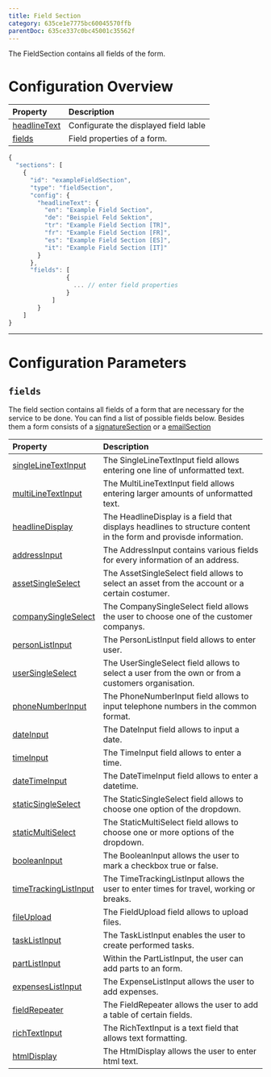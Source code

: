 ```yaml
---
title: Field Section
category: 635ce1e7775bc60045570ffb
parentDoc: 635ce337c0bc45001c35562f
---
```


The FieldSection contains all fields of the form.

# Configuration Overview

| Property                                                                     | Description                      |
| :--------------------------------------------------------------------------- | :--------------------------------|
| [headlineText](./24-general-properties/#mulitlanguagetext)                   | Configurate the displayed field lable |
| [fields](#fields)                                                            | Field properties of a form. |


```typescript
{
  "sections": [
    {
      "id": "exampleFieldSection",
      "type": "fieldSection",
      "config": {
        "headlineText": {
          "en": "Example Field Section",
          "de": "Beispiel Feld Sektion",
          "tr": "Example Field Section [TR]",
          "fr": "Example Field Section [FR]",
          "es": "Example Field Section [ES]",
          "it": "Example Field Section [IT]"
        }
      },
      "fields": [
                {
                  ... // enter field properties
                }
            ]
        }
    ]
}
```
---

# Configuration Parameters

## `fields` 

The field section contains all fields of a form that are necessary for the service to be done.
You can find a list of possible fields below. Besides them a form consists of a [signatureSection](./02-signature-section) or a [emailSection](./03-email-section)

| Property                                                 | Description                                                                                                  |
| :--------------------------------------------------------| :----------------------------------------------------------------------------------------------------------- |
| [singleLineTextInput](./01-single-line-text-input)       | The SingleLineTextInput field allows entering one line of unformatted text. |
| [multiLineTextInput](./02-mutli-line-text-input)         | The MultiLineTextInput field allows entering larger amounts of unformatted text.  |
| [headlineDisplay](./03-headline-display)                 | The HeadlineDisplay is a field that displays headlines to structure content in the form and provisde information.|
| [addressInput](./04-address-input)                       | The AddressInput contains various fields for every information of an address. |
| [assetSingleSelect](./05-asset-single-select)            | The AssetSingleSelect field allows to select an asset from the account or a certain costumer.  |
| [companySingleSelect](./06-company-single-select)        | The CompanySingleSelect field allows the user to choose one of the customer companys. |
| [personListInput](./07-person-list-input)                | The PersonListInput field allows to enter user. |
| [userSingleSelect](./08-user-single-select)              | The UserSingleSelect field allows to select a user from the own or from a customers organisation. |
| [phoneNumberInput](./09-phone-number-input)              | The PhoneNumberInput field allows to input telephone numbers in the common format. | 
| [dateInput](./10-date-input)                             | The DateInput field allows to input a date. |
| [timeInput](./11-time-input)                             | The TimeInput field allows to enter a time. |
| [dateTimeInput](./12-date-time-input)                    | The DateTimeInput field allows to enter a datetime. |
| [staticSingleSelect](./13-static-single-select)          | The StaticSingleSelect field allows to choose one option of the dropdown. |
| [staticMultiSelect](./14-static-multi-select)            | The StaticMultiSelect field allows to choose one or more options of the dropdown. |
| [booleanInput](./15-boolean-input)                       | The BooleanInput allows the user to mark a checkbox true or false. |
| [timeTrackingListInput](./16-time-trackiing-list-input)  | The TimeTrackingListInput allows the user to enter times for travel, working or breaks. |
| [fileUpload](./17-file-upload)                           | The FieldUpload field allows to upload files. |
| [taskListInput](./18-task-list-input)                    | The TaskListInput enables the user to create performed tasks. |
| [partListInput](./19-part-list-input)                    | Within the PartListInput, the user can add parts to an form. |
| [expensesListInput](./20-expense-list-input)             | The ExpenseListInput allows the user to add expenses. |
| [fieldRepeater](./21-field-repeater)                     | The FieldRepeater allows the user to add a table of certain fields. |
| [richTextInput](./22-rich-text-input)                    | The RichTextInput is a text field that allows text formatting. |
| [htmlDisplay](./23-html-display)                         | The HtmlDisplay allows the user to enter html text. |


